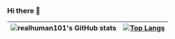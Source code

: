 ### Hi there 👋

| ![realhuman101's GitHub stats](https://github-readme-stats.vercel.app/api?username=realhuman101&show_icons=true&theme=github_dark&show_icons=true&hide_border=true&include_all_commits=true&count_private=true&custom_title=realhuman101%27s%20GitHub%20statistics%3A) | [![Top Langs](https://github-readme-stats.vercel.app/api/top-langs/?username=realhuman101&layout=compact&theme=github_dark&hide_border=true&custom_title=realhuman101%27s%20most%20used%20languages%3A)](https://github.com/anuraghazra/github-readme-stats) | 
| --- | --- |
